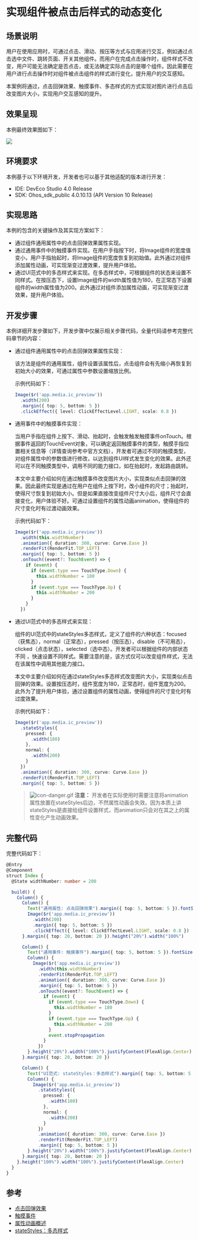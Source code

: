 # 实现组件被点击后样式的动态变化

## 场景说明
用户在使用应用时，可通过点击、滑动、按压等方式与应用进行交互，例如通过点击选中文件、跳转页面、开关其他组件。而用户在完成点击操作时，组件样式不改变，用户可能无法确定是否点击，或无法确定实际点击的是哪个组件。因此需要在用户进行点击操作时对组件被点击组件的样式进行变化，提升用户的交互感知。

本案例将通过，点击回弹效果、触摸事件、多态样式的方式实现对图片进行点击后改变图片大小，实现用户交互感知的提升。

## 效果呈现
本例最终效果图如下：

![](./figures/component-pressed-UI-dynamic-change.gif)


## 环境要求
本例基于以下环境开发，开发者也可以基于其他适配的版本进行开发：

- IDE: DevEco Studio 4.0 Release
- SDK: Ohos_sdk_public 4.0.10.13 (API Version 10 Release)

## 实现思路
本例的包含的关键操作及其实现方案如下：
- 通过组件通用属性中的点击回弹效果属性实现。
- 通过通用事件中的触摸事件实现。在用户手指按下时，将Image组件的宽度值变小，用户手指抬起时，将Image组件的宽度恢复到初始值。此外通过对组件添加属性动画，可实现渐变过渡效果，提升用户体验。
- 通过UI范式中的多态样式来实现。在多态样式中，可根据组件的状态来设置不同样式。在按压态下，设置Image组件的width属性值为180，在正常态下设置组件的width属性值为200。此外通过对组件添加属性动画，可实现渐变过渡效果，提升用户体验。


## 开发步骤
本例详细开发步骤如下，开发步骤中仅展示相关步骤代码，全量代码请参考完整代码章节的内容：
- 通过组件通用属性中的点击回弹效果属性实现：

    该方法是组件的通用属性，组件设置该属性后，点击组件会有先缩小再恢复到初始大小的效果，可通过属性中参数设置缩放比例。

    示例代码如下：

    ```ts
    Image($r('app.media.ic_preview'))
      .width(200)
      .margin({ top: 5, bottom: 5 })
      .clickEffect({ level: ClickEffectLevel.LIGHT, scale: 0.8 })
    ```

- 通用事件中的触摸事件实现：

    当用户手指在组件上按下、滑动、抬起时，会触发触发触摸事件onTouch。根据事件返回的TouchEvent对象，可以确定返回触摸事件的类型，触摸手指位置相关信息等（详情查询参考中官方文档），开发者可通过不同的触摸类型，对组件属性中的参数值进行修改，以达到组件UI样式发生变化的效果。此外还可以在不同触摸类型中，调用不同的能力接口，如在抬起时，发起路由跳转。

    本文中主要介绍如何在通过触摸事件改变图片大小，实现类似点击回弹的效果。因此最终实现是通过在用户在组件上按下时，改小组件的尺寸；抬起时，使得尺寸恢复到初始大小。但是如果直接改变组件尺寸大小后，组件尺寸会直接变化，用户体验不好。可通过设置组件的属性动画animation，使得组件的尺寸变化时有过渡动画效果。

    示例代码如下：
    
    ```ts
    Image($r('app.media.ic_preview'))
      .width(this.widthNumber)
      .animation({ duration: 300, curve: Curve.Ease })
      .renderFit(RenderFit.TOP_LEFT)
      .margin({ top: 5, bottom: 5 })
      .onTouch((event?: TouchEvent) => {
        if (event) {
          if (event.type === TouchType.Down) {
            this.widthNumber = 180
          }
          if (event.type === TouchType.Up) {
            this.widthNumber = 200
          }
        }
      })
    ```
    
- 通过UI范式中的多态样式来实现：

    组件的UI范式中的stateStyles多态样式，定义了组件的六种状态：focused（获焦态），normal（正常态），pressed（按压态），disable（不可用态），clicked（点击状态），selected（选中态）。开发者可以根据组件的内部状态不同 ，快速设置不同样式。需要注意的是，该方式仅可以改变组件样式，无法在该属性中调用其他能力接口。

    本文中主要介绍如何在通过stateStyles多态样式改变图片大小，实现类似点击回弹的效果。设置按压态时，组件宽度为180，正常态时，组件宽度为200。此外为了提升用户体验，通过设置组件的属性动画，使得组件的尺寸变化时有过度效果。
    
    示例代码如下：
    
    ```ts
    Image($r('app.media.ic_preview'))
      .stateStyles({
        pressed: {
          .width(180)
        },
        normal: {
          .width(200)
        }
      })
      .animation({ duration: 300, curve: Curve.Ease })
      .renderFit(RenderFit.TOP_LEFT)
      .margin({ top: 5, bottom: 5 })
    ```
    
    > ![icon-danger.gif](../device-dev/public_sys-resources/icon-danger.gif) **注意：** 开发者在实际使用时需要注意将animation属性放置在stateStyles后边，不然属性动画会失效。因为本质上讲stateStyles是直接给组件设置样式，而animation只会对在其之上的属性变化产生动画效果。
    
    

## 完整代码
完整代码如下：
```ts
@Entry
@Component
struct Index {
  @State widthNumber: number = 200

  build() {
    Column() {
      Column() {
        Text("通用属性: 点击回弹效果").margin({ top: 5, bottom: 5 }).fontSize(18)
        Image($r('app.media.ic_preview'))
          .width(200)
          .margin({ top: 5, bottom: 5 })
          .clickEffect({ level: ClickEffectLevel.LIGHT, scale: 0.8 })
      }.margin({ top: 20, bottom: 20 }).height("20%").width("100%")

      Column() {
        Text("通用事件: 触摸事件").margin({ top: 5, bottom: 5 }).fontSize(18)
        Column() {
          Image($r('app.media.ic_preview'))
            .width(this.widthNumber)
            .renderFit(RenderFit.TOP_LEFT)
            .animation({ duration: 300, curve: Curve.Ease })
            .margin({ top: 5, bottom: 5 })
            .onTouch((event?: TouchEvent) => {
              if (event) {
                if (event.type === TouchType.Down) {
                  this.widthNumber = 180
                }
                if (event.type === TouchType.Up) {
                  this.widthNumber = 200
                }
                event.stopPropagation
              }
            })
        }.height("20%").width("100%").justifyContent(FlexAlign.Center)
      }.margin({ top: 20, bottom: 20 })

      Column() {
        Text("UI范式: stateStyles：多态样式").margin({ top: 5, bottom: 5 }).fontSize(18)
        Column() {
          Image($r('app.media.ic_preview'))
            .stateStyles({
              pressed: {
                .width(180)
              },
              normal: {
                .width(200)
              }
            })
            .animation({ duration: 300, curve: Curve.Ease })
            .renderFit(RenderFit.TOP_LEFT)
            .margin({ top: 5, bottom: 5 })
        }.height("20%").width("100%").justifyContent(FlexAlign.Center)
      }.margin({ top: 20, bottom: 20 })
    }.height("100%").width("100%").justifyContent(FlexAlign.Center)
  }
}
```

## 参考
- [点击回弹效果](../application-dev/reference/apis-arkui/arkui-ts/ts-universal-attributes-click-effect.md)
- [触摸事件](../application-dev/reference/apis-arkui/arkui-ts/ts-universal-events-touch.md)
- [属性动画概述](../application-dev/ui/arkts-attribute-animation-overview.md)
- [stateStyles：多态样式](../application-dev/quick-start/arkts-statestyles.md)